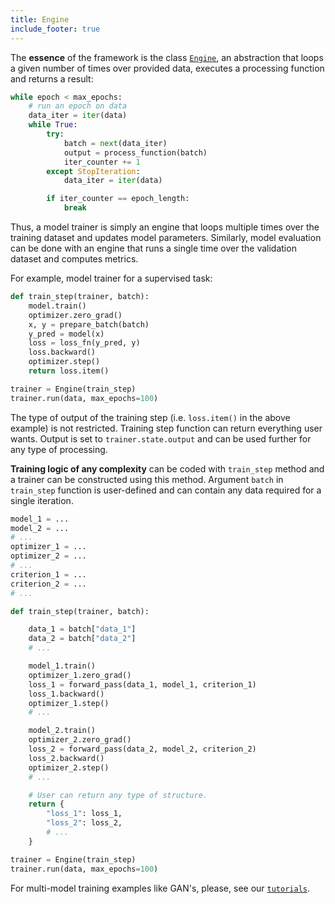 ```yaml
---
title: Engine
include_footer: true
---
```


The **essence** of the framework is the class [`Engine`](https://pytorch.org/ignite/v0.4.5/generated/ignite.engine.engine.Engine.html#ignite.engine.engine.Engine), an abstraction that loops a given number of times over provided data, executes a processing function and returns a result:

```python
while epoch < max_epochs:
    # run an epoch on data
    data_iter = iter(data)
    while True:
        try:
            batch = next(data_iter)
            output = process_function(batch)
            iter_counter += 1
        except StopIteration:
            data_iter = iter(data)

        if iter_counter == epoch_length:
            break
```

Thus, a model trainer is simply an engine that loops multiple times over the training dataset and updates model parameters. Similarly, model evaluation can be done with an engine that runs a single time over the validation dataset and computes metrics.

For example, model trainer for a supervised task:

```python
def train_step(trainer, batch):
    model.train()
    optimizer.zero_grad()
    x, y = prepare_batch(batch)
    y_pred = model(x)
    loss = loss_fn(y_pred, y)
    loss.backward()
    optimizer.step()
    return loss.item()

trainer = Engine(train_step)
trainer.run(data, max_epochs=100)
```

The type of output of the training step (i.e. `loss.item()` in the above example) is not restricted. Training step function can return everything user wants. Output is set to `trainer.state.output` and can be used further for any type of processing.

**Training logic of any complexity** can be coded with `train_step` method and a trainer can be constructed using this method. Argument `batch` in `train_step` function is user-defined and can contain any data required for a single iteration.

```python
model_1 = ...
model_2 = ...
# ...
optimizer_1 = ...
optimizer_2 = ...
# ...
criterion_1 = ...
criterion_2 = ...
# ...

def train_step(trainer, batch):

    data_1 = batch["data_1"]
    data_2 = batch["data_2"]
    # ...

    model_1.train()
    optimizer_1.zero_grad()
    loss_1 = forward_pass(data_1, model_1, criterion_1)
    loss_1.backward()
    optimizer_1.step()
    # ...

    model_2.train()
    optimizer_2.zero_grad()
    loss_2 = forward_pass(data_2, model_2, criterion_2)
    loss_2.backward()
    optimizer_2.step()
    # ...

    # User can return any type of structure.
    return {
        "loss_1": loss_1,
        "loss_2": loss_2,
        # ...
    }

trainer = Engine(train_step)
trainer.run(data, max_epochs=100)
```

For multi-model training examples like GAN's, please, see our [`tutorials`](/docs/tutorials).
